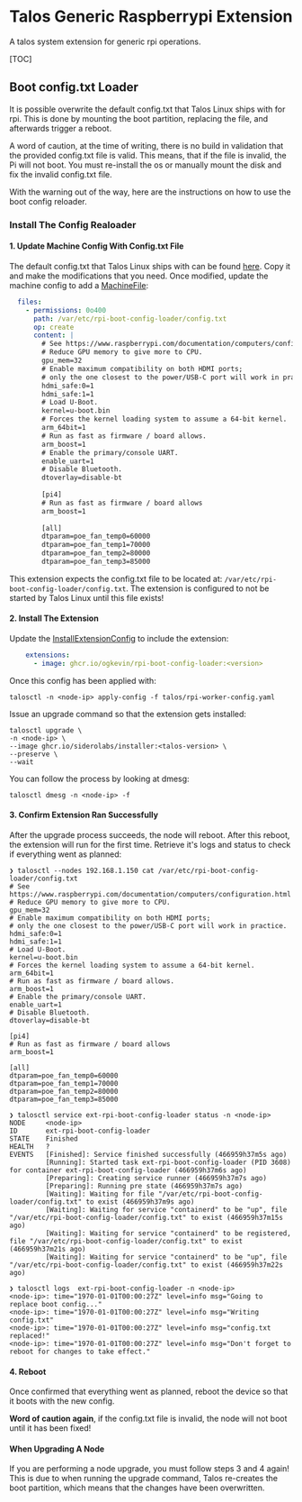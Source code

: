 # Talos Generic Raspberrypi Extension
A talos system extension for generic rpi operations.

[TOC]

## Boot config.txt Loader

It is possible overwrite the default config.txt that Talos Linux ships with for rpi.
This is done by mounting the boot partition, replacing the file, and afterwards trigger a reboot.

A word of caution, at the time of writing, there is no build in validation that the provided config.txt file is valid.
This means, that if the file is invalid, the Pi will not boot.
You must re-install the os or manually mount the disk and fix the invalid config.txt file.

With the warning out of the way, here are the instructions on how to use the boot config reloader.

### Install The Config Realoader

#### 1. Update Machine Config With Config.txt File

The default config.txt that Talos Linux ships with can be found [here]( https://github.com/siderolabs/talos/blob/9948a646d20f4ba80916a263ed7bca3e5ca2f0ad/internal/app/machined/pkg/runtime/v1alpha1/board/rpi_generic/config.txt).
Copy it and make the modifications that you need.
Once modified, update the machine config to add a [MachineFile](https://www.talos.dev/v1.3/reference/configuration/#machinefile):
```yaml
  files:
    - permissions: 0o400
      path: /var/etc/rpi-boot-config-loader/config.txt
      op: create
      content: |
        # See https://www.raspberrypi.com/documentation/computers/configuration.html
        # Reduce GPU memory to give more to CPU.
        gpu_mem=32
        # Enable maximum compatibility on both HDMI ports;
        # only the one closest to the power/USB-C port will work in practice.
        hdmi_safe:0=1
        hdmi_safe:1=1
        # Load U-Boot.
        kernel=u-boot.bin
        # Forces the kernel loading system to assume a 64-bit kernel.
        arm_64bit=1
        # Run as fast as firmware / board allows.
        arm_boost=1
        # Enable the primary/console UART.
        enable_uart=1
        # Disable Bluetooth.
        dtoverlay=disable-bt
        
        [pi4]
        # Run as fast as firmware / board allows
        arm_boost=1
        
        [all]
        dtparam=poe_fan_temp0=60000
        dtparam=poe_fan_temp1=70000
        dtparam=poe_fan_temp2=80000
        dtparam=poe_fan_temp3=85000
```

This extension expects the config.txt file to be located at: `/var/etc/rpi-boot-config-loader/config.txt`.
The extension is configured to not be started by Talos Linux until this file exists!

#### 2. Install The Extension

Update the [InstallExtensionConfig](https://www.talos.dev/v1.3/reference/configuration/#installextensionconfig) to include the extension:
```yaml
    extensions:
      - image: ghcr.io/ogkevin/rpi-boot-config-loader:<version>
```

Once this config has been applied with:
```shell
talosctl -n <node-ip> apply-config -f talos/rpi-worker-config.yaml 
```

Issue an upgrade command so that the extension gets installed:
```shell
talosctl upgrade \ 
-n <node-ip> \
--image ghcr.io/siderolabs/installer:<talos-version> \
--preserve \
--wait
```

You can follow the process by looking at dmesg:
```shell
talosctl dmesg -n <node-ip> -f
```

#### 3. Confirm Extension Ran Successfully

After the upgrade process succeeds, the node will reboot.
After this reboot, the extension will run for the first time.
Retrieve it's logs and status to check if everything went as planned:
```shell
❯ talosctl --nodes 192.168.1.150 cat /var/etc/rpi-boot-config-loader/config.txt
# See https://www.raspberrypi.com/documentation/computers/configuration.html
# Reduce GPU memory to give more to CPU.
gpu_mem=32
# Enable maximum compatibility on both HDMI ports;
# only the one closest to the power/USB-C port will work in practice.
hdmi_safe:0=1
hdmi_safe:1=1
# Load U-Boot.
kernel=u-boot.bin
# Forces the kernel loading system to assume a 64-bit kernel.
arm_64bit=1
# Run as fast as firmware / board allows.
arm_boost=1
# Enable the primary/console UART.
enable_uart=1
# Disable Bluetooth.
dtoverlay=disable-bt

[pi4]
# Run as fast as firmware / board allows
arm_boost=1

[all]
dtparam=poe_fan_temp0=60000
dtparam=poe_fan_temp1=70000
dtparam=poe_fan_temp2=80000
dtparam=poe_fan_temp3=85000
```
```shell
❯ talosctl service ext-rpi-boot-config-loader status -n <node-ip>
NODE     <node-ip>
ID       ext-rpi-boot-config-loader
STATE    Finished
HEALTH   ?
EVENTS   [Finished]: Service finished successfully (466959h37m5s ago)
         [Running]: Started task ext-rpi-boot-config-loader (PID 3608) for container ext-rpi-boot-config-loader (466959h37m6s ago)
         [Preparing]: Creating service runner (466959h37m7s ago)
         [Preparing]: Running pre state (466959h37m7s ago)
         [Waiting]: Waiting for file "/var/etc/rpi-boot-config-loader/config.txt" to exist (466959h37m9s ago)
         [Waiting]: Waiting for service "containerd" to be "up", file "/var/etc/rpi-boot-config-loader/config.txt" to exist (466959h37m15s ago)
         [Waiting]: Waiting for service "containerd" to be registered, file "/var/etc/rpi-boot-config-loader/config.txt" to exist (466959h37m21s ago)
         [Waiting]: Waiting for service "containerd" to be "up", file "/var/etc/rpi-boot-config-loader/config.txt" to exist (466959h37m22s ago)
```
```shell
❯ talosctl logs  ext-rpi-boot-config-loader -n <node-ip>         
<node-ip>: time="1970-01-01T00:00:27Z" level=info msg="Going to replace boot config..."
<node-ip>: time="1970-01-01T00:00:27Z" level=info msg="Writing config.txt"
<node-ip>: time="1970-01-01T00:00:27Z" level=info msg="config.txt replaced!"
<node-ip>: time="1970-01-01T00:00:27Z" level=info msg="Don't forget to reboot for changes to take effect."
```

#### 4. Reboot

Once confirmed that everything went as planned, reboot the device so that it boots with the new config.

**Word of caution again**, if the config.txt file is invalid, the node will not boot until it has been fixed!

#### When Upgrading A Node

If you are performing a node upgrade, you must follow steps 3 and 4 again!
This is due to when running the upgrade command, Talos re-creates the boot partition, which means that the changes have been overwritten.

